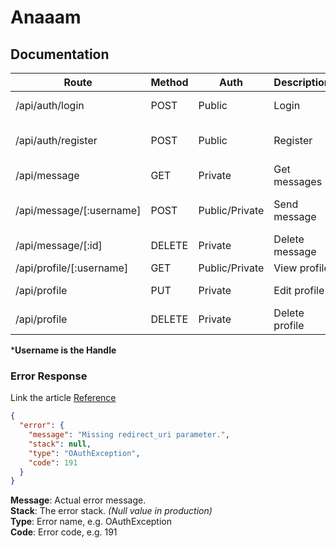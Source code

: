 # Anaaam
## Documentation
|Route|Method|Auth|Description|Query|Body|
|---|---|---|---|---|---|
|/api/auth/login|POST|Public|Login|-|*Username, Password|
|/api/auth/register|POST|Public|Register|-|Name, *Username, Password|
|/api/message|GET|Private|Get messages|Page|-|
|/api/message/[:username]|POST|Public/Private|Send message|-|Body (Message body)|
|/api/message/[:id]|DELETE|Private|Delete message|-|-|
|/api/profile/[:username]|GET|Public/Private|View profile|-|-|
|/api/profile|PUT|Private|Edit profile|-|Name, *Username|
|/api/profile|DELETE|Private|Delete profile|-|-|

***Username is the Handle**

### Error Response
Link the article [Reference](https://www.baeldung.com/rest-api-error-handling-best-practices)
```json
{
  "error": {
    "message": "Missing redirect_uri parameter.",
    "stack": null,
    "type": "OAuthException",
    "code": 191
  }
}
```
**Message**: Actual error message.<br />
**Stack**: The error stack. *(Null value in production)*<br />
**Type**: Error name, e.g. OAuthException<br />
**Code**: Error code, e.g. 191<br />